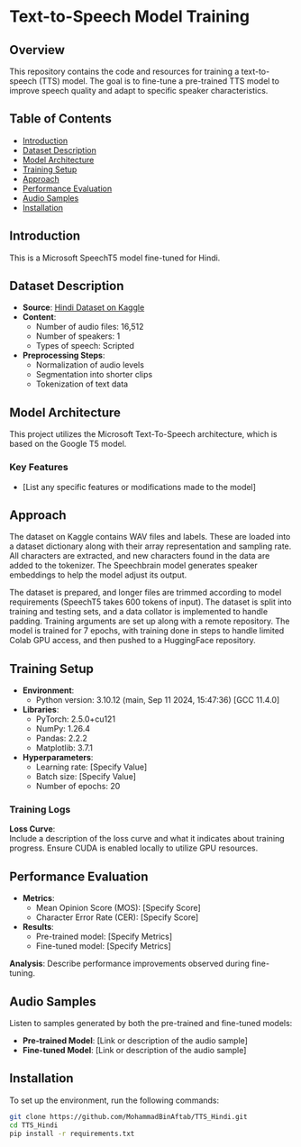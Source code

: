 # Text-to-Speech Model Training

## **Overview**
This repository contains the code and resources for training a text-to-speech (TTS) model. The goal is to fine-tune a pre-trained TTS model to improve speech quality and adapt to specific speaker characteristics.

## Table of Contents
- [Introduction](#introduction)
- [Dataset Description](#dataset-description)
- [Model Architecture](#model-architecture)
- [Training Setup](#training-setup)
- [Approach](#approach)
- [Performance Evaluation](#performance-evaluation)
- [Audio Samples](#audio-samples)
- [Installation](#installation)

## Introduction
This is a Microsoft SpeechT5 model fine-tuned for Hindi.

## Dataset Description
- **Source**: [Hindi Dataset on Kaggle](https://www.kaggle.com/datasets/skywalker290/hindi-f)
- **Content**:
  - Number of audio files: 16,512
  - Number of speakers: 1
  - Types of speech: Scripted
- **Preprocessing Steps**:
  - Normalization of audio levels
  - Segmentation into shorter clips
  - Tokenization of text data

## Model Architecture
This project utilizes the Microsoft Text-To-Speech architecture, which is based on the Google T5 model.

### Key Features
- [List any specific features or modifications made to the model]

## Approach
The dataset on Kaggle contains WAV files and labels. These are loaded into a dataset dictionary along with their array representation and sampling rate. All characters are extracted, and new characters found in the data are added to the tokenizer. The Speechbrain model generates speaker embeddings to help the model adjust its output.

The dataset is prepared, and longer files are trimmed according to model requirements (SpeechT5 takes 600 tokens of input). The dataset is split into training and testing sets, and a data collator is implemented to handle padding. Training arguments are set up along with a remote repository. The model is trained for 7 epochs, with training done in steps to handle limited Colab GPU access, and then pushed to a HuggingFace repository.

## Training Setup
- **Environment**:
  - Python version: 3.10.12 (main, Sep 11 2024, 15:47:36) [GCC 11.4.0]
- **Libraries**:
  - PyTorch: 2.5.0+cu121
  - NumPy: 1.26.4
  - Pandas: 2.2.2
  - Matplotlib: 3.7.1
- **Hyperparameters**:
  - Learning rate: [Specify Value]
  - Batch size: [Specify Value]
  - Number of epochs: 20

### Training Logs
**Loss Curve**:  
Include a description of the loss curve and what it indicates about training progress. Ensure CUDA is enabled locally to utilize GPU resources.

## Performance Evaluation
- **Metrics**:
  - Mean Opinion Score (MOS): [Specify Score]
  - Character Error Rate (CER): [Specify Score]
- **Results**:
  - Pre-trained model: [Specify Metrics]
  - Fine-tuned model: [Specify Metrics]

**Analysis**: Describe performance improvements observed during fine-tuning.

## Audio Samples
Listen to samples generated by both the pre-trained and fine-tuned models:

- **Pre-trained Model**: [Link or description of the audio sample]
- **Fine-tuned Model**: [Link or description of the audio sample]

## Installation
To set up the environment, run the following commands:

```bash
git clone https://github.com/MohammadBinAftab/TTS_Hindi.git
cd TTS_Hindi
pip install -r requirements.txt
